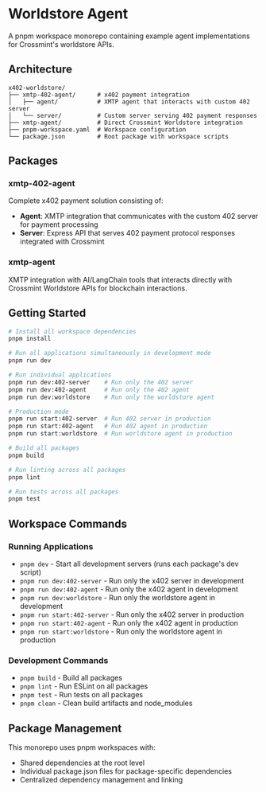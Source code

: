 # Worldstore Agent

A pnpm workspace monorepo containing example agent implementations for Crossmint's worldstore APIs.

## Architecture

```
x402-worldstore/
├── xmtp-402-agent/      # x402 payment integration
│   ├── agent/           # XMTP agent that interacts with custom 402 server
│   └── server/          # Custom server serving 402 payment responses
├── xmtp-agent/          # Direct Crossmint Worldstore integration
├── pnpm-workspace.yaml  # Workspace configuration
└── package.json         # Root package with workspace scripts
```

## Packages

### xmtp-402-agent
Complete x402 payment solution consisting of:
- **Agent**: XMTP integration that communicates with the custom 402 server for payment processing
- **Server**: Express API that serves 402 payment protocol responses integrated with Crossmint

### xmtp-agent
XMTP integration with AI/LangChain tools that interacts directly with Crossmint Worldstore APIs for blockchain interactions.

## Getting Started

```bash
# Install all workspace dependencies
pnpm install

# Run all applications simultaneously in development mode
pnpm run dev

# Run individual applications
pnpm run dev:402-server    # Run only the 402 server
pnpm run dev:402-agent     # Run only the 402 agent
pnpm run dev:worldstore    # Run only the worldstore agent

# Production mode
pnpm run start:402-server  # Run 402 server in production
pnpm run start:402-agent   # Run 402 agent in production
pnpm run start:worldstore  # Run worldstore agent in production

# Build all packages
pnpm build

# Run linting across all packages
pnpm lint

# Run tests across all packages
pnpm test
```

## Workspace Commands

### Running Applications
- `pnpm dev` - Start all development servers (runs each package's dev script)
- `pnpm run dev:402-server` - Run only the x402 server in development
- `pnpm run dev:402-agent` - Run only the x402 agent in development
- `pnpm run dev:worldstore` - Run only the worldstore agent in development
- `pnpm run start:402-server` - Run only the x402 server in production
- `pnpm run start:402-agent` - Run only the x402 agent in production
- `pnpm run start:worldstore` - Run only the worldstore agent in production

### Development Commands
- `pnpm build` - Build all packages
- `pnpm lint` - Run ESLint on all packages
- `pnpm test` - Run tests on all packages
- `pnpm clean` - Clean build artifacts and node_modules

## Package Management

This monorepo uses pnpm workspaces with:
- Shared dependencies at the root level
- Individual package.json files for package-specific dependencies
- Centralized dependency management and linking